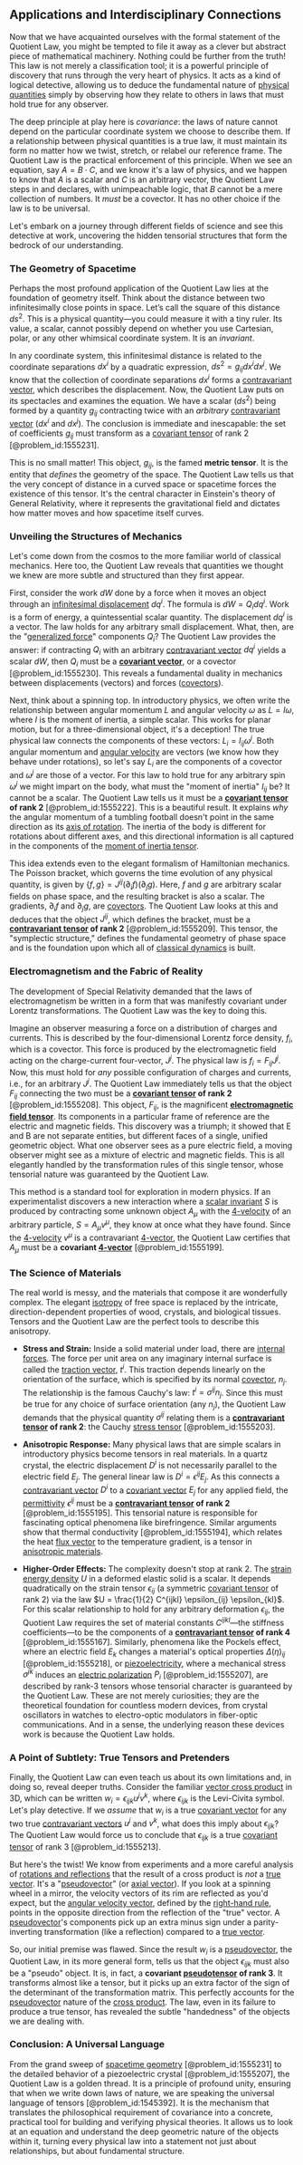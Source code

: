 ## Applications and Interdisciplinary Connections

Now that we have acquainted ourselves with the formal statement of the Quotient Law, you might be tempted to file it away as a clever but abstract piece of mathematical machinery. Nothing could be further from the truth! This law is not merely a classification tool; it is a powerful principle of discovery that runs through the very heart of physics. It acts as a kind of logical detective, allowing us to deduce the fundamental nature of [physical quantities](@article_id:176901) simply by observing how they relate to others in laws that must hold true for any observer.

The deep principle at play here is *covariance*: the laws of nature cannot depend on the particular coordinate system we choose to describe them. If a relationship between physical quantities is a true law, it must maintain its form no matter how we twist, stretch, or relabel our reference frame. The Quotient Law is the practical enforcement of this principle. When we see an equation, say $A = B \cdot C$, and we know it's a law of physics, and we happen to know that $A$ is a scalar and $C$ is an arbitrary vector, the Quotient Law steps in and declares, with unimpeachable logic, that $B$ cannot be a mere collection of numbers. It *must* be a covector. It has no other choice if the law is to be universal.

Let's embark on a journey through different fields of science and see this detective at work, uncovering the hidden tensorial structures that form the bedrock of our understanding.

### The Geometry of Spacetime

Perhaps the most profound application of the Quotient Law lies at the foundation of geometry itself. Think about the distance between two infinitesimally close points in space. Let’s call the square of this distance $ds^2$. This is a physical quantity—you could measure it with a tiny ruler. Its value, a scalar, cannot possibly depend on whether you use Cartesian, polar, or any other whimsical coordinate system. It is an *invariant*.

In any coordinate system, this infinitesimal distance is related to the coordinate separations $dx^i$ by a quadratic expression, $ds^2 = g_{ij} dx^i dx^j$. We know that the collection of coordinate separations $dx^i$ forms a [contravariant vector](@article_id:268053), which describes the displacement. Now, the Quotient Law puts on its spectacles and examines the equation. We have a scalar ($ds^2$) being formed by a quantity $g_{ij}$ contracting twice with an *arbitrary* [contravariant vector](@article_id:268053) ($dx^i$ and $dx^j$). The conclusion is immediate and inescapable: the set of coefficients $g_{ij}$ must transform as a [covariant tensor](@article_id:198183) of rank 2 [@problem_id:1555231].

This is no small matter! This object, $g_{ij}$, is the famed **metric tensor**. It is the entity that *defines* the geometry of the space. The Quotient Law tells us that the very concept of distance in a curved space or spacetime forces the existence of this tensor. It's the central character in Einstein's theory of General Relativity, where it represents the gravitational field and dictates how matter moves and how spacetime itself curves.

### Unveiling the Structures of Mechanics

Let's come down from the cosmos to the more familiar world of classical mechanics. Here too, the Quotient Law reveals that quantities we thought we knew are more subtle and structured than they first appear.

First, consider the work $dW$ done by a force when it moves an object through an [infinitesimal displacement](@article_id:201715) $dq^i$. The formula is $dW = Q_i dq^i$. Work is a form of energy, a quintessential scalar quantity. The displacement $dq^i$ is a vector. The law holds for any arbitrary small displacement. What, then, are the "[generalized force](@article_id:174554)" components $Q_i$? The Quotient Law provides the answer: if contracting $Q_i$ with an arbitrary [contravariant vector](@article_id:268053) $dq^i$ yields a scalar $dW$, then $Q_i$ must be a **[covariant vector](@article_id:275354)**, or a covector [@problem_id:1555230]. This reveals a fundamental duality in mechanics between displacements (vectors) and forces ([covectors](@article_id:157233)).

Next, think about a spinning top. In introductory physics, we often write the relationship between angular momentum $L$ and angular velocity $\omega$ as $L = I \omega$, where $I$ is the moment of inertia, a simple scalar. This works for planar motion, but for a three-dimensional object, it's a deception! The true physical law connects the components of these vectors: $L_i = I_{ij} \omega^j$. Both angular momentum and [angular velocity](@article_id:192045) are vectors (we know how they behave under rotations), so let's say $L_i$ are the components of a covector and $\omega^j$ are those of a vector. For this law to hold true for any arbitrary spin $\omega^j$ we might impart on the body, what must the "moment of inertia" $I_{ij}$ be? It cannot be a scalar. The Quotient Law tells us it must be a **[covariant tensor](@article_id:198183) of rank 2** [@problem_id:1555222]. This is a beautiful result. It explains *why* the angular momentum of a tumbling football doesn't point in the same direction as its [axis of rotation](@article_id:186600). The inertia of the body is different for rotations about different axes, and this directional information is all captured in the components of the [moment of inertia tensor](@article_id:148165).

This idea extends even to the elegant formalism of Hamiltonian mechanics. The Poisson bracket, which governs the time evolution of any physical quantity, is given by $\{f,g\} = J^{ij} (\partial_i f) (\partial_j g)$. Here, $f$ and $g$ are arbitrary scalar fields on phase space, and the resulting bracket is also a scalar. The gradients, $\partial_i f$ and $\partial_j g$, are [covectors](@article_id:157233). The Quotient Law looks at this and deduces that the object $J^{ij}$, which defines the bracket, must be a **[contravariant tensor](@article_id:187524) of rank 2** [@problem_id:1555209]. This tensor, the "symplectic structure," defines the fundamental geometry of phase space and is the foundation upon which all of [classical dynamics](@article_id:176866) is built.

### Electromagnetism and the Fabric of Reality

The development of Special Relativity demanded that the laws of electromagnetism be written in a form that was manifestly covariant under Lorentz transformations. The Quotient Law was the key to doing this.

Imagine an observer measuring a force on a distribution of charges and currents. This is described by the four-dimensional Lorentz force density, $f_i$, which is a covector. This force is produced by the electromagnetic field acting on the charge-current four-vector, $J^j$. The physical law is $f_i = F_{ij} J^j$. Now, this must hold for *any* possible configuration of charges and currents, i.e., for an arbitrary $J^j$. The Quotient Law immediately tells us that the object $F_{ij}$ connecting the two must be a **[covariant tensor](@article_id:198183) of rank 2** [@problem_id:1555208]. This object, $F_{ij}$, is the magnificent **[electromagnetic field tensor](@article_id:160639)**. Its components in a particular frame of reference are the electric and magnetic fields. This discovery was a triumph; it showed that E and B are not separate entities, but different faces of a single, unified geometric object. What one observer sees as a pure electric field, a moving observer might see as a mixture of electric and magnetic fields. This is all elegantly handled by the transformation rules of this single tensor, whose tensorial nature was guaranteed by the Quotient Law.

This method is a standard tool for exploration in modern physics. If an experimentalist discovers a new interaction where a [scalar invariant](@article_id:159112) $S$ is produced by contracting some unknown object $A_\mu$ with the [4-velocity](@article_id:260601) of an arbitrary particle, $S = A_\mu v^\mu$, they know at once what they have found. Since the [4-velocity](@article_id:260601) $v^\mu$ is a contravariant [4-vector](@article_id:269074), the Quotient Law certifies that $A_\mu$ must be a **covariant [4-vector](@article_id:269074)** [@problem_id:1555199].

### The Science of Materials

The real world is messy, and the materials that compose it are wonderfully complex. The elegant [isotropy](@article_id:158665) of free space is replaced by the intricate, direction-dependent properties of wood, crystals, and biological tissues. Tensors and the Quotient Law are the perfect tools to describe this anisotropy.

- **Stress and Strain:** Inside a solid material under load, there are [internal forces](@article_id:167111). The force per unit area on any imaginary internal surface is called the [traction vector](@article_id:188935), $t^i$. This traction depends linearly on the orientation of the surface, which is specified by its normal [covector](@article_id:149769), $n_j$. The relationship is the famous Cauchy's law: $t^i = \sigma^{ij} n_j$. Since this must be true for any choice of surface orientation (any $n_j$), the Quotient Law demands that the physical quantity $\sigma^{ij}$ relating them is a **[contravariant tensor](@article_id:187524) of rank 2**: the Cauchy [stress tensor](@article_id:148479) [@problem_id:1555203].

- **Anisotropic Response:** Many physical laws that are simple scalars in introductory physics become tensors in real materials. In a quartz crystal, the electric displacement $D^i$ is not necessarily parallel to the electric field $E_j$. The general linear law is $D^i = \epsilon^{ij} E_j$. As this connects a [contravariant vector](@article_id:268053) $D^i$ to a [covariant vector](@article_id:275354) $E_j$ for any applied field, the [permittivity](@article_id:267856) $\epsilon^{ij}$ must be a **[contravariant tensor](@article_id:187524) of rank 2** [@problem_id:1555195]. This tensorial nature is responsible for fascinating optical phenomena like birefringence. Similar arguments show that thermal conductivity [@problem_id:1555194], which relates the heat [flux vector](@article_id:273083) to the temperature gradient, is a tensor in [anisotropic materials](@article_id:184380).

- **Higher-Order Effects:** The complexity doesn't stop at rank 2. The [strain energy density](@article_id:199591) $U$ in a deformed elastic solid is a scalar. It depends quadratically on the strain tensor $\epsilon_{ij}$ (a symmetric [covariant tensor](@article_id:198183) of rank 2) via the law $U = \frac{1}{2} C^{ijkl} \epsilon_{ij} \epsilon_{kl}$. For this scalar relationship to hold for any arbitrary deformation $\epsilon_{ij}$, the Quotient Law requires the set of material constants $C^{ijkl}$—the stiffness coefficients—to be the components of a **[contravariant tensor](@article_id:187524) of rank 4** [@problem_id:1555167]. Similarly, phenomena like the Pockels effect, where an electric field $E_k$ changes a material's optical properties $\Delta(\eta)_{ij}$ [@problem_id:1555218], or [piezoelectricity](@article_id:144031), where a mechanical stress $\sigma^{jk}$ induces an [electric polarization](@article_id:140981) $P_i$ [@problem_id:1555207], are described by rank-3 tensors whose tensorial character is guaranteed by the Quotient Law. These are not merely curiosities; they are the theoretical foundation for countless modern devices, from crystal oscillators in watches to electro-optic modulators in fiber-optic communications. And in a sense, the underlying reason these devices work is because the Quotient Law holds.

### A Point of Subtlety: True Tensors and Pretenders

Finally, the Quotient Law can even teach us about its own limitations and, in doing so, reveal deeper truths. Consider the familiar [vector cross product](@article_id:155990) in 3D, which can be written $w_i = \epsilon_{ijk} u^j v^k$, where $\epsilon_{ijk}$ is the Levi-Civita symbol. Let's play detective. If we *assume* that $w_i$ is a true [covariant vector](@article_id:275354) for any two true [contravariant vectors](@article_id:271989) $u^j$ and $v^k$, what does this imply about $\epsilon_{ijk}$? The Quotient Law would force us to conclude that $\epsilon_{ijk}$ is a true [covariant tensor](@article_id:198183) of rank 3 [@problem_id:1555213].

But here's the twist! We know from experiments and a more careful analysis of [rotations and reflections](@article_id:136382) that the result of a cross product is *not* a [true vector](@article_id:190237). It's a "[pseudovector](@article_id:195802)" (or [axial vector](@article_id:191335)). If you look at a spinning wheel in a mirror, the velocity vectors of its rim are reflected as you'd expect, but the [angular velocity vector](@article_id:172009), defined by the [right-hand rule](@article_id:156272), points in the opposite direction from the reflection of the "true" vector. A [pseudovector](@article_id:195802)'s components pick up an extra minus sign under a parity-inverting transformation (like a reflection) compared to a [true vector](@article_id:190237).

So, our initial premise was flawed. Since the result $w_i$ is a [pseudovector](@article_id:195802), the Quotient Law, in its more general form, tells us that the object $\epsilon_{ijk}$ must also be a "pseudo" object. It is, in fact, a **covariant [pseudotensor](@article_id:192554) of rank 3**. It transforms almost like a tensor, but it picks up an extra factor of the sign of the determinant of the transformation matrix. This perfectly accounts for the [pseudovector](@article_id:195802) nature of the [cross product](@article_id:156255). The law, even in its failure to produce a true tensor, has revealed the subtle "handedness" of the objects we are dealing with.

### Conclusion: A Universal Language

From the grand sweep of [spacetime geometry](@article_id:139003) [@problem_id:1555231] to the detailed behavior of a piezoelectric crystal [@problem_id:1555207], the Quotient Law is a golden thread. It is a principle of profound unity, ensuring that when we write down laws of nature, we are speaking the universal language of tensors [@problem_id:1545392]. It is the mechanism that translates the philosophical requirement of covariance into a concrete, practical tool for building and verifying physical theories. It allows us to look at an equation and understand the deep geometric nature of the objects within it, turning every physical law into a statement not just about relationships, but about fundamental structure.